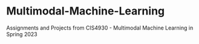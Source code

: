 # Multimodal-Machine-Learning
Assignments and Projects from CIS4930 - Multimodal Machine Learning in Spring 2023
